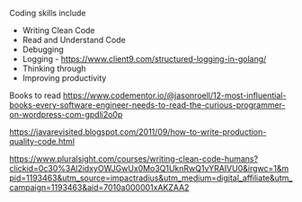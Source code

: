 Coding skills include
- Writing Clean Code
- Read and Understand Code
- Debugging  
- Logging - https://www.client9.com/structured-logging-in-golang/
- Thinking through
- Improving productivity 


Books to read
https://www.codementor.io/@jasonroell/12-most-influential-books-every-software-engineer-needs-to-read-the-curious-programmer-on-wordpress-com-gpdli2o0p

https://javarevisited.blogspot.com/2011/09/how-to-write-production-quality-code.html

https://www.pluralsight.com/courses/writing-clean-code-humans?clickid=0c30%3Al2idxyOWJGwUx0Mo3Q1UknRwQ1vYRAIVU0&irgwc=1&mpid=1193463&utm_source=impactradius&utm_medium=digital_affiliate&utm_campaign=1193463&aid=7010a000001xAKZAA2


